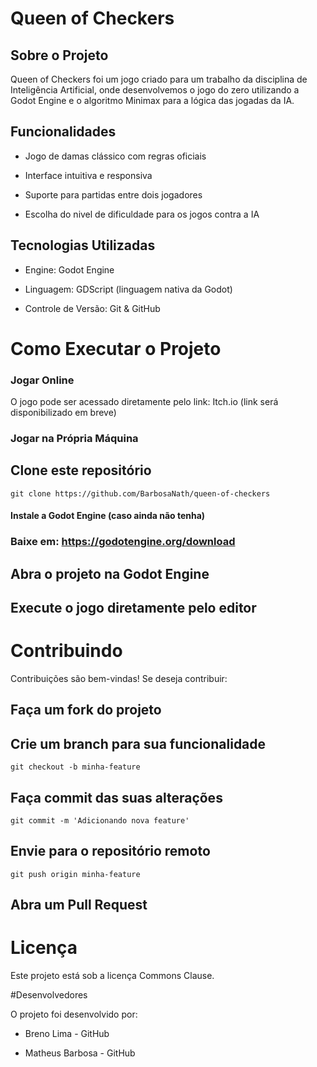# Queen of Checkers



## Sobre o Projeto

Queen of Checkers foi um jogo criado para um trabalho da disciplina de Inteligência Artificial, onde desenvolvemos o jogo do zero utilizando a Godot Engine e o algoritmo Minimax para a lógica das jogadas da IA.

## Funcionalidades

- Jogo de damas clássico com regras oficiais

- Interface intuitiva e responsiva

- Suporte para partidas entre dois jogadores

- Escolha do nivel de dificuldade para os jogos contra a IA


## Tecnologias Utilizadas

- Engine: Godot Engine

- Linguagem: GDScript (linguagem nativa da Godot)

- Controle de Versão: Git & GitHub

# Como Executar o Projeto

### Jogar Online

O jogo pode ser acessado diretamente pelo link:
Itch.io (link será disponibilizado em breve)

### Jogar na Própria Máquina

## Clone este repositório
```
git clone https://github.com/BarbosaNath/queen-of-checkers
```

#### Instale a Godot Engine (caso ainda não tenha)
### Baixe em: https://godotengine.org/download

## Abra o projeto na Godot Engine
## Execute o jogo diretamente pelo editor

# Contribuindo

Contribuições são bem-vindas! Se deseja contribuir:

## Faça um fork do projeto
## Crie um branch para sua funcionalidade
```
git checkout -b minha-feature
```

## Faça commit das suas alterações
```
git commit -m 'Adicionando nova feature'
```

## Envie para o repositório remoto
```
git push origin minha-feature
```

## Abra um Pull Request

# Licença

Este projeto está sob a licença Commons Clause.

#Desenvolvedores

O projeto foi desenvolvido por:

- Breno Lima - GitHub

- Matheus Barbosa - GitHub
